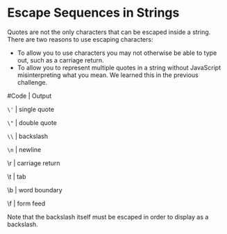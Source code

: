 # Escape Sequences in Strings
Quotes are not the only characters that can be escaped inside a string. There are two reasons to use escaping characters:

- To allow you to use characters you may not otherwise be able to type out, such as a carriage return.
- To allow you to represent multiple quotes in a string without JavaScript misinterpreting what you mean.
We learned this in the previous challenge.

#Code	| Output

```\'```	| single quote

```\"```	| double quote

```\\```	| backslash

```\n```	| newline

\r	| carriage return

\t	| tab

\b	| word boundary

\f	| form feed

Note that the backslash itself must be escaped in order to display as a backslash.
